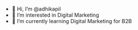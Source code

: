 - 👋 Hi, I’m @adhikapil
- 👀 I’m interested in Digital Marketing
- 🌱 I’m currently learning Digital Marketing for B2B


<!---
adhikapil/adhikapil is a ✨ special ✨ repository because its `README.md` (this file) appears on your GitHub profile.
You can click the Preview link to take a look at your changes.
--->
